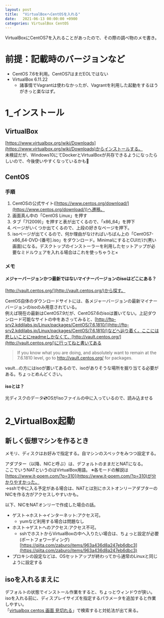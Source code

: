 ```yaml
---
layout: post
title:  "VirtualBoxへCentOSを入れる"
date:   2021-06-13 00:00:00 +0900
categories: VirtualBox CentOS
---
```


VirtualBoxにCentOS7を入れることがあったので、その際の調べ物のメモ書き。  

# 前提：記載時のバージョンなど
- CentOS 7.6を利用。CentOS7はまだEOLではない
- VirtualBox 6.11.22
  - 諸事情でVagrantは使わなかったが、Vagrantを利用した起動をするほうがきっと楽なはず。

# 1_インストール
## VirtualBox
[https://www.virtualbox.org/wiki/Downloads](https://www.virtualbox.org/wiki/Downloads)からインストールする。  
未検証だが、Windows10にてDockerとVirtualBoxが共存できるようになったらしいので、今後使いやすくなっているかも🎉

## CentOS
### 手順
1. CentOSの公式サイト([https://www.centos.org/download/](https://www.centos.org/download/))へ遷移。
2. 画面真ん中の「CentOS Linux」を押す
3. タブ「7(2009)」を押すと表が出てくるので、「x86_64」を押下
4. ページがいくつか出てくるので、上段の好きなページを押下。
5. isoページが出てくるので、何か理由がなければいちばん上の「CentOS7-x86_64-DVD-[番号].iso」をダウンロード。MinimalにするとCUIだけ(黒い画面)になる。デスクトップのインストーラーを利用したセットアップが必要なミドルウェアを入れる場合はこれを使っちゃうと×

### メモ
#### メジャーバージョンかつ最新ではないマイナーバージョンのisoはどこにある？
[http://vault.centos.org/](http://vault.centos.org/)から探す。

CentOS自体のダウンロードサイトには、各メジャーバージョンの最新マイナーバージョンのisoのみ用意されている。  
例えば現在の最新はCentOS7.9だが、CentOS7.6のisoは置いてない。上記ダウンロード可能なサイトの中をあさってみると、[http://ftp-srv2.kddilabs.jp/Linux/packages/CentOS/7.6.1810/](http://ftp-srv2.kddilabs.jp/Linux/packages/CentOS/7.6.1810/)などへ辿り着く。ここには悲しいことにreadmeしかなくて、[http://vault.centos.org/](http://vault.centos.org/)に行ってねと書いてある
  > If you know what you are doing, and absolutely want to remain at the 7.6.1810
  level, go to http://vault.centos.org/ for packages.

vault...の方にはisoが置いてあるので、isoがありそうな場所を掘り当てる必要がある。ちょっとめんどくさい。

#### isoとは？
光ディスクのデータ💿OSがisoファイルの中に入っているので、読み込ませる

# 2_VirtualBox起動
## 新しく仮想マシンを作るとき
メモリ、ディスクはお好みで指定する。自マシンのスペックをみつつ設定する。  

アダプター（以降、NICと呼ぶ）は、デフォルトのままだとNATになる。  
ここでいうNATというのはVirtualBox用語。
※各モードの解説は[https://www.it-poem.com/?p=310](https://www.it-poem.com/?p=310)が分かりやすかった。  
→sshで中に入る予定がある場合は、NATとは別にホストオンリーアダプターのNICを作る方がアクセスしやすいかも。

以下、NICをNATオンリーで作成した場合の話。

- ゲスト→ホスト→インターネット:アクセス可。
  - yumなど利用する場合は問題なし
- ホスト→ゲストへのアクセス:アクセス不可。
  - sshでホストからVirtualBoxの中へ入りたい場合は、ちょっと設定が必要(ポートフォワーディング)  
  [https://qiita.com/zaburo/items/963a436d8a247eb6dbc3](https://qiita.com/zaburo/items/963a436d8a247eb6dbc3)
- プロキシの設定などは、OSセットアップが終わってから通常のLinuxと同じように設定する

## isoを入れるまえに
デフォルトの状態でインストール作業をすると、ちょっとウィンドウが狭い。  
isoを入れる前に、ディスプレイサイズを指定するパラメータを追加すると作業しやすい。  
「[virtualbox centos 画面 見切れる](https://www.google.com/search?q=virtualbox+centos+%E7%94%BB%E9%9D%A2+%E8%A6%8B%E5%88%87%E3%82%8C%E3%82%8B)」で検索すると対処法が出て来る。
